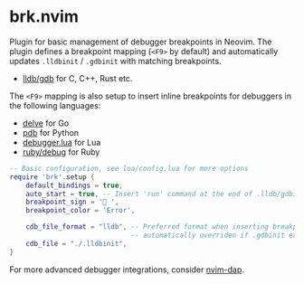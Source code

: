 # brk.nvim
Plugin for basic management of debugger breakpoints in Neovim. The plugin
defines a breakpoint mapping (`<F9>` by default) and automatically updates
`.lldbinit` / `.gdbinit` with matching breakpoints.

* [lldb/gdb](https://lldb.llvm.org/use/map.html) for C, C++, Rust etc.

The `<F9>` mapping is also setup to insert inline breakpoints for debuggers in the following languages:

* [delve](https://github.com/go-delve/delve/blob/master/Documentation/cli/getting_started.md) for Go
* [pdb](https://docs.python.org/3/library/pdb.html) for Python
* [debugger.lua](https://github.com/kafva/debugger.lua) for Lua
* [ruby/debug](https://github.com/ruby/debug) for Ruby

```lua
-- Basic configuration, see lua/config.lua for more options
require 'brk'.setup {
    default_bindings = true,
    auto_start = true, -- Insert 'run' command at the end of .lldb/gdbinit automatically
    breakpoint_sign = '󰝥 ',
    breakpoint_color = 'Error',

    cdb_file_format = "lldb", -- Preferred format when inserting breakpoints,
                              -- automatically overriden if .gdbinit exists in the current directory
    cdb_file = "./.lldbinit",
}
```

For more advanced debugger integrations, consider [nvim-dap](https://github.com/mfussenegger/nvim-dap).
